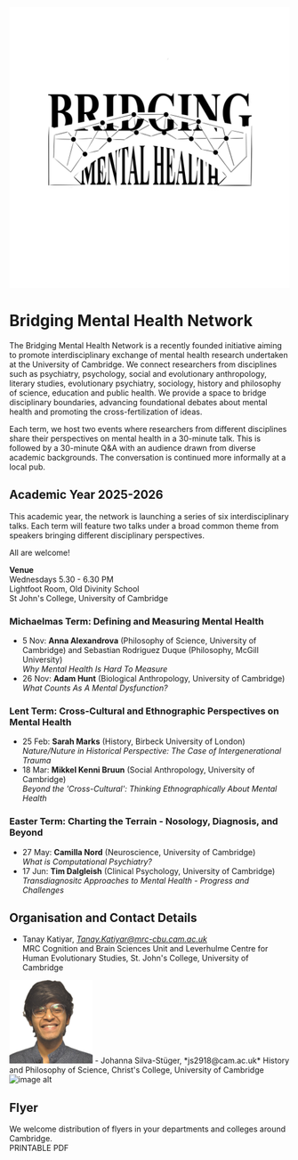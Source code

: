 ![image alt](https://github.com/bridgingmentalhealth/bridgingmentalhealth.github.com/blob/main/pictures/Bridging%20Mental%20Health%20Logo%20definitive.png?raw=true)   
# Bridging Mental Health Network
The Bridging Mental Health Network is a recently founded initiative aiming to promote interdisciplinary exchange of mental health research undertaken at the University of Cambridge. We connect researchers from disciplines such as psychiatry, psychology, social and evolutionary anthropology, literary studies, evolutionary psychiatry, sociology, history and philosophy of science, education and public health. We provide a space to bridge disciplinary boundaries, advancing foundational debates about mental health and promoting the cross-fertilization of ideas.   

Each term, we host two events where researchers from different disciplines share their perspectives on mental health in a 30-minute talk. This is followed by a 30-minute Q&A with an audience drawn from diverse academic backgrounds. The conversation is continued more informally at a local pub. 

## Academic Year 2025-2026
This academic year, the network is  launching a series of six interdisciplinary talks. Each term will feature two talks under a broad common theme from speakers bringing different disciplinary perspectives.   

All are welcome!

**Venue**   
Wednesdays 5.30 - 6.30 PM   
Lightfoot Room, Old Divinity School   
St John's College, University of Cambridge

### Michaelmas Term: Defining and Measuring Mental Health
- 5 Nov:   **Anna Alexandrova** (Philosophy of Science, University of Cambridge) and Sebastian Rodriguez Duque (Philosophy, McGill University)  
  *Why Mental Health Is Hard To Measure*
- 26 Nov:  **Adam Hunt** (Biological Anthropology, University of Cambridge)             
  *What Counts As A Mental Dysfunction?*

### Lent Term: Cross-Cultural and Ethnographic Perspectives on Mental Health
- 25 Feb:   **Sarah Marks** (History, Birbeck University of London)  
  *Nature/Nuture in Historical Perspective: The Case of Intergenerational Trauma*
- 18 Mar:   **Mikkel Kenni Bruun** (Social Anthropology, University of Cambridge)  
  *Beyond the 'Cross-Cultural': Thinking Ethnographically About Mental Health*

### Easter Term: Charting the Terrain - Nosology, Diagnosis, and Beyond
- 27 May:   **Camilla Nord** (Neuroscience, University of Cambridge)  
  *What is Computational Psychiatry?*
- 17 Jun:  **Tim Dalgleish** (Clinical Psychology, University of Cambridge)  
  *Transdiagnositc Approaches to Mental Health - Progress and Challenges*

## Organisation and Contact Details  
- Tanay Katiyar, *Tanay.Katiyar@mrc-cbu.cam.ac.uk*   
  MRC Cognition and Brain Sciences Unit and Leverhulme Centre for Human Evolutionary Studies, St. John's College, University of Cambridge   
 <img src="/pictures/Subject.jpeg" alt="image alt" width="150" height="150">   
- Johanna Silva-Stüger, *js2918@cam.ac.uk*   
  History and Philosophy of Science, Christ's College, University of Cambridge   
<img src="/pictures/DSC06236.png" alt="image alt" width="150" height="150">

## Flyer
We welcome distribution of flyers in your departments and colleges around Cambridge.    
PRINTABLE PDF
